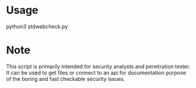 # Usage

python3 stdwebcheck.py

# Note

This script is primarily intended for security analysts and penetration tester. It can be used to get files or connect to an api for documentation purpose of the boring and fast checkable security issues.
